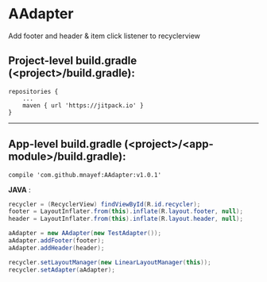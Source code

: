 # AAdapter
Add footer and header &amp; item click listener to recyclerview

**Project-level build.gradle** \(\<project>/build.gradle):
---
```
repositories {
	...
	maven { url 'https://jitpack.io' }
}
```
---
**App-level build.gradle** \(\<project>/\<app-module>/build.gradle):
---
```
compile 'com.github.mnayef:AAdapter:v1.0.1'
```

**JAVA** :
```java
recycler = (RecyclerView) findViewById(R.id.recycler);
footer = LayoutInflater.from(this).inflate(R.layout.footer, null);
header = LayoutInflater.from(this).inflate(R.layout.header, null);

aAdapter = new AAdapter(new TestAdapter());
aAdapter.addFooter(footer);
aAdapter.addHeader(header);

recycler.setLayoutManager(new LinearLayoutManager(this));
recycler.setAdapter(aAdapter);
```
